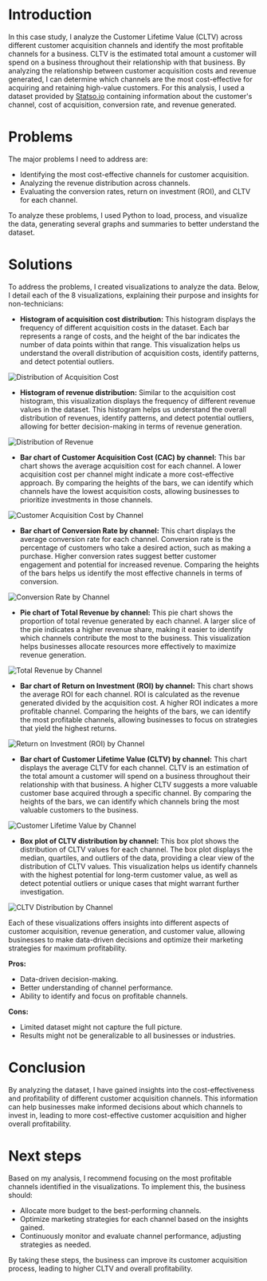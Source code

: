 # Introduction

In this case study, I analyze the Customer Lifetime Value (CLTV) across different customer acquisition channels and identify the most profitable channels for a business. CLTV is the estimated total amount a customer will spend on a business throughout their relationship with that business. By analyzing the relationship between customer acquisition costs and revenue generated, I can determine which channels are the most cost-effective for acquiring and retaining high-value customers. For this analysis, I used a dataset provided by [Statso.io](https://statso.io/customer-lifetime-value-analytics-case-study/) containing information about the customer's channel, cost of acquisition, conversion rate, and revenue generated.

# Problems

The major problems I need to address are:

- Identifying the most cost-effective channels for customer acquisition.
- Analyzing the revenue distribution across channels.
- Evaluating the conversion rates, return on investment (ROI), and CLTV for each channel.

To analyze these problems, I used Python to load, process, and visualize the data, generating several graphs and summaries to better understand the dataset.

# Solutions

To address the problems, I created visualizations to analyze the data. Below, I detail each of the 8 visualizations, explaining their purpose and insights for non-technicians:

- **Histogram of acquisition cost distribution:** This histogram displays the frequency of different acquisition costs in the dataset. Each bar represents a range of costs, and the height of the bar indicates the number of data points within that range. This visualization helps us understand the overall distribution of acquisition costs, identify patterns, and detect potential outliers.

![Distribution of Acquisition Cost](https://user-images.githubusercontent.com/115745200/235803615-fd7ef307-d2d8-4126-a6dc-909ee310c68a.png)

- **Histogram of revenue distribution:** Similar to the acquisition cost histogram, this visualization displays the frequency of different revenue values in the dataset. This histogram helps us understand the overall distribution of revenues, identify patterns, and detect potential outliers, allowing for better decision-making in terms of revenue generation.

![Distribution of Revenue](https://user-images.githubusercontent.com/115745200/235800788-07c44db3-479b-472c-b81e-ea572c4d5f6e.png)

- **Bar chart of Customer Acquisition Cost (CAC) by channel:** This bar chart shows the average acquisition cost for each channel. A lower acquisition cost per channel might indicate a more cost-effective approach. By comparing the heights of the bars, we can identify which channels have the lowest acquisition costs, allowing businesses to prioritize investments in those channels.

![Customer Acquisition Cost by Channel](https://user-images.githubusercontent.com/115745200/235803249-bee51dba-768e-4090-9cde-cf7611bbe918.png)

- **Bar chart of Conversion Rate by channel:** This chart displays the average conversion rate for each channel. Conversion rate is the percentage of customers who take a desired action, such as making a purchase. Higher conversion rates suggest better customer engagement and potential for increased revenue. Comparing the heights of the bars helps us identify the most effective channels in terms of conversion.

![Conversion Rate by Channel](https://user-images.githubusercontent.com/115745200/235805087-45e75583-e1ea-494a-9b1e-372696c2a6e7.png)

- **Pie chart of Total Revenue by channel:** This pie chart shows the proportion of total revenue generated by each channel. A larger slice of the pie indicates a higher revenue share, making it easier to identify which channels contribute the most to the business. This visualization helps businesses allocate resources more effectively to maximize revenue generation.

![Total Revenue by Channel](https://user-images.githubusercontent.com/115745200/235806635-a9eb679a-8fbb-4c0f-b7d2-50ccc9ed788a.png)

- **Bar chart of Return on Investment (ROI) by channel:** This chart shows the average ROI for each channel. ROI is calculated as the revenue generated divided by the acquisition cost. A higher ROI indicates a more profitable channel. Comparing the heights of the bars, we can identify the most profitable channels, allowing businesses to focus on strategies that yield the highest returns.

![Return on Investment (ROI) by Channel](https://user-images.githubusercontent.com/115745200/235806691-2f5b50c2-7a59-4d91-8199-972041adb5e8.png)

- **Bar chart of Customer Lifetime Value (CLTV) by channel:** This chart displays the average CLTV for each channel. CLTV is an estimation of the total amount a customer will spend on a business throughout their relationship with that business. A higher CLTV suggests a more valuable customer base acquired through a specific channel. By comparing the heights of the bars, we can identify which channels bring the most valuable customers to the business.

![Customer Lifetime Value by Channel](https://user-images.githubusercontent.com/115745200/235806732-7dcf9d6e-f3de-44dc-8b4b-8f8731ed9f40.png)

- **Box plot of CLTV distribution by channel:** This box plot shows the distribution of CLTV values for each channel. The box plot displays the median, quartiles, and outliers of the data, providing a clear view of the distribution of CLTV values. This visualization helps us identify channels with the highest potential for long-term customer value, as well as detect potential outliers or unique cases that might warrant further investigation.

![CLTV Distribution by Channel](https://user-images.githubusercontent.com/115745200/235806774-2479a899-4df7-4543-b231-a382a4a59d4b.png)

Each of these visualizations offers insights into different aspects of customer acquisition, revenue generation, and customer value, allowing businesses to make data-driven decisions and optimize their marketing strategies for maximum profitability.

**Pros:**

- Data-driven decision-making.
- Better understanding of channel performance.
- Ability to identify and focus on profitable channels.

**Cons:**

- Limited dataset might not capture the full picture.
- Results might not be generalizable to all businesses or industries.

# Conclusion

By analyzing the dataset, I have gained insights into the cost-effectiveness and profitability of different customer acquisition channels. This information can help businesses make informed decisions about which channels to invest in, leading to more cost-effective customer acquisition and higher overall profitability.

# Next steps

Based on my analysis, I recommend focusing on the most profitable channels identified in the visualizations. To implement this, the business should:

- Allocate more budget to the best-performing channels.
- Optimize marketing strategies for each channel based on the insights gained.
- Continuously monitor and evaluate channel performance, adjusting strategies as needed.

By taking these steps, the business can improve its customer acquisition process, leading to higher CLTV and overall profitability.
